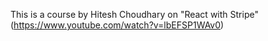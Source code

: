 This is a course by Hitesh Choudhary on "React with Stripe"(https://www.youtube.com/watch?v=lbEFSP1WAv0)